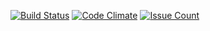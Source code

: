 [![Build Status](https://travis-ci.org/pauloabner/hepub.svg?branch=master)](https://travis-ci.org/pauloabner/hepub)
[![Code Climate](https://codeclimate.com/github/pauloabner/hepub/badges/gpa.svg)](https://codeclimate.com/github/pauloabner/hepub)
[![Issue Count](https://codeclimate.com/github/pauloabner/hepub/badges/issue_count.svg)](https://codeclimate.com/github/pauloabner/hepub)
